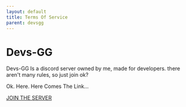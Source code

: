 ```yaml
---
layout: default
title: Terms Of Service
parent: devsgg
---
```


# Devs-GG
Devs-GG Is a discord server owned by me, made for developers. there aren't many rules, so just join ok?

Ok.
Here.
Here Comes The Link...


[JOIN THE SERVER](https://dsc.lol/devsgg)

